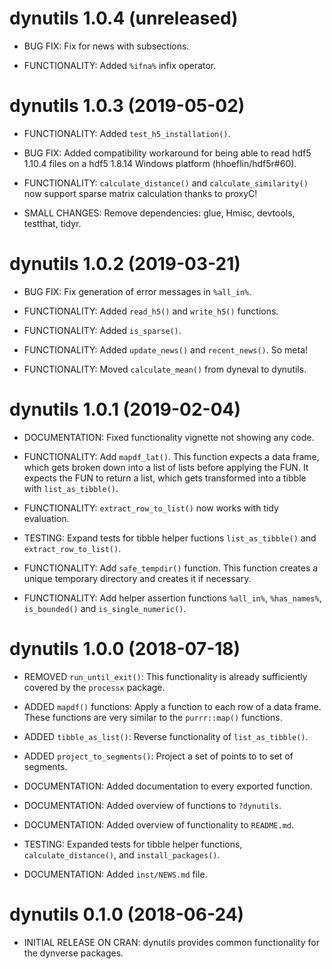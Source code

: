 # dynutils 1.0.4 (unreleased)
 * BUG FIX: Fix for news with subsections.
 
 * FUNCTIONALITY: Added `%ifna%` infix operator.

# dynutils 1.0.3 (2019-05-02)

 * FUNCTIONALITY: Added `test_h5_installation()`.
 
 * BUG FIX: Added compatibility workaround for being able to read hdf5 1.10.4 files
   on a hdf5 1.8.14 Windows platform (hhoeflin/hdf5r#60).
 
 * FUNCTIONALITY: `calculate_distance()` and `calculate_similarity()` now support
   sparse matrix calculation thanks to proxyC!
 
 * SMALL CHANGES: Remove dependencies: glue, Hmisc, devtools, testthat, tidyr.

# dynutils 1.0.2 (2019-03-21)

 * BUG FIX: Fix generation of error messages in `%all_in%`.
 
 * FUNCTIONALITY: Added `read_h5()` and `write_h5()` functions.
 
 * FUNCTIONALITY: Added `is_sparse()`.
 
 * FUNCTIONALITY: Added `update_news()` and `recent_news()`. So meta!
 
 * FUNCTIONALITY: Moved `calculate_mean()` from dyneval to dynutils.
 
# dynutils 1.0.1 (2019-02-04) 

 * DOCUMENTATION: Fixed functionality vignette not showing any code.

 * FUNCTIONALITY: Add `mapdf_lat()`. This function expects a data frame,
   which gets broken down into a list of lists before applying the FUN.
   It expects the FUN to return a list, which gets transformed into a tibble
   with `list_as_tibble()`.

 * FUNCTIONALITY: `extract_row_to_list()` now works with tidy evaluation.

 * TESTING: Expand tests for tibble helper fuctions `list_as_tibble()` and
   `extract_row_to_list()`.

 * FUNCTIONALITY: Add `safe_tempdir()` function. This function creates a
   unique temporary directory and creates it if necessary.
   
 * FUNCTIONALITY: Add helper assertion functions 
   `%all_in%`, `%has_names%`, `is_bounded()` and `is_single_numeric()`.
 
# dynutils 1.0.0 (2018-07-18)
 
 * REMOVED `run_until_exit()`: This functionality is already 
   sufficiently covered by the `processx` package.
   
 * ADDED `mapdf()` functions: Apply a function to each row of a data frame.
   These functions are very similar to the `purrr::map()` functions.
 
 * ADDED `tibble_as_list()`: Reverse functionality of `list_as_tibble()`.
 
 * ADDED `project_to_segments()`: Project a set of points to to set of segments.
 
 * DOCUMENTATION: Added documentation to every exported function.
 
 * DOCUMENTATION: Added overview of functions to `?dynutils`.
 
 * DOCUMENTATION: Added overview of functionality to `README.md`.
 
 * TESTING: Expanded tests for tibble helper functions,
   `calculate_distance()`, and `install_packages()`.
   
 * DOCUMENTATION: Added `inst/NEWS.md` file.
 
# dynutils 0.1.0 (2018-06-24)

 * INITIAL RELEASE ON CRAN: 
   dynutils provides common functionality for the dynverse packages.
